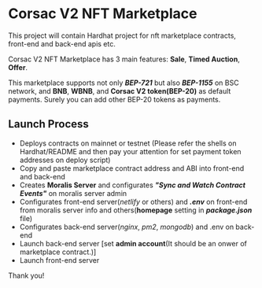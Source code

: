 # Corsac V2 NFT Marketplace

This project will contain Hardhat project for nft marketplace contracts, front-end and back-end apis etc.

Corsac V2 NFT Marketplace has 3 main features: **Sale**, **Timed Auction**, **Offer**.

This marketplace supports not only ***BEP-721*** but also ***BEP-1155*** on BSC network, and **BNB**, **WBNB**, and **Corsac V2 token(BEP-20)** as default payments.
Surely you can add other BEP-20 tokens as payments.

## Launch Process

* Deploys contracts on mainnet or testnet (Please refer the shells on Hardhat/README and then pay your attention for set payment token addresses on deploy script)
* Copy and paste marketplace contract address and ABI into front-end and back-end
* Creates **Moralis Server** and configurates ***"Sync and Watch Contract Events"*** on moralis server admin
* Configurates front-end server(*netlify* or others) and ***.env*** on front-end from moralis server info and others(**homepage** setting in ***package.json*** file)
* Configurates back-end server(*nginx*, *pm2*, *mongodb*) and .env on back-end
* Launch back-end server [set **admin account**(It should be an onwer of marketplace contract.)]
* Launch front-end server

Thank you!
